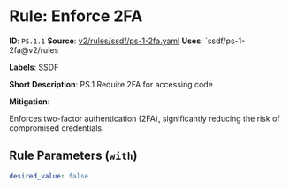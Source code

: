 # Rule: Enforce 2FA

**ID**: `PS.1.1`
**Source**: [v2/rules/ssdf/ps-1-2fa.yaml](https://github.com/scribe-public/sample-policies/v2/rules/ssdf/ps-1-2fa.yaml)
**Uses**: `ssdf/ps-1-2fa@v2/rules

**Labels**: SSDF

**Short Description**: PS.1 Require 2FA for accessing code

**Mitigation**:

Enforces two-factor authentication (2FA), significantly reducing the risk of compromised credentials.


## Rule Parameters (`with`)

```yaml
desired_value: false
```
